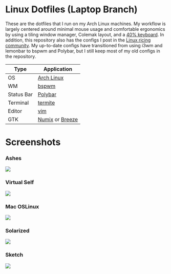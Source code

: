 # Linux Dotfiles (Laptop Branch)
These are the dotfiles that I run on my Arch Linux machines. My workflow is largely centered around minimal mouse usage and comfortable ergonomics by using a tiling window manager, Colemak layout, and a [40% keyboard](https://cdn.shopify.com/s/files/1/1851/5125/products/21827010_498892353823145_230429595340374016_n_1024x1024@2x.jpg?v=1535054340). In addition, this repository also has the configs I post in the [Linux ricing community](https://www.reddit.com/r/unixporn/). My up-to-date configs have transitioned from using i3wm and lemonbar to bspwm and Polybar, but I still keep most of my old configs in the repository.

| Type | Application |
|------|-------------|
|OS|[Arch Linux](https://www.archlinux.org/)|
|WM|[bspwm](https://github.com/baskerville/bspwm)|
|Status Bar|[Polybar](https://github.com/jaagr/polybar)|
|Terminal|[termite](https://github.com/thestinger/termite)|
|Editor|[vim](https://github.com/vim/vim)|
|GTK|[Numix](https://github.com/numixproject/numix-gtk-theme) or [Breeze](https://github.com/KDE/breeze-gtk)|

# Screenshots
### Ashes

![][worlds]

### Virtual Self

![][vs]

### Mac OSLinux

![][os]

### Solarized

![][solarized]

### Sketch

![][sketch]

[worlds]: http://i.imgur.com/kuPt94Y.png
[solarized]: https://i.imgur.com/zMatVqg.png.png
[vs]: https://i.imgur.com/TxAaKcZ.jpg
[sketch]:http://i.imgur.com/F1SOEu5.png
[os]: https://i.imgur.com/uGqCTVm.png
